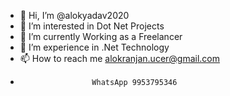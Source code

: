 - 👋 Hi, I’m @alokyadav2020
- 👀 I’m interested in Dot Net Projects
- 🌱 I’m currently Working as a Freelancer 
- 💞️ I’m experience in .Net Technology
- 📫 How to reach me alokranjan.ucer@gmail.com
-                     WhatsApp 9953795346

<!---
alokyadav2020/alokyadav2020 is a ✨ special ✨ repository because its `README.md` (this file) appears on your GitHub profile.
You can click the Preview link to take a look at your changes.
--->
